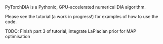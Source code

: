 PyTorchDIA is a Pythonic, GPU-accelerated numerical DIA algorithm.

Please see the tutorial (a work in progress!) for examples of how to use the code.

TODO: Finish part 3 of tutorial; integrate LaPlacian prior for MAP optimisation
